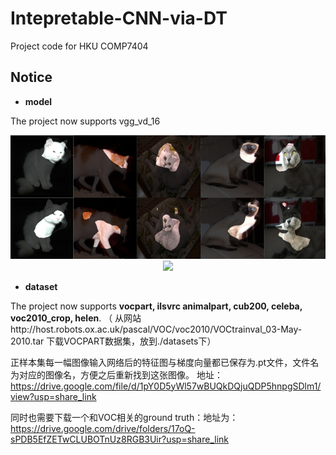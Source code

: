 # Intepretable-CNN-via-DT
Project code for HKU COMP7404

## Notice
- **model**

The project now supports vgg_vd_16
<div align=center><img src="https://raw.githubusercontent.com/ZO1DB3RG/COMP7404-Intepretable-CNN-via-DT/main/plot/Picture4.png"/></div>
<div align=center><img src="https://raw.githubusercontent.com/ZO1DB3RG/COMP7404-Intepretable-CNN-via-DT/main/plot/output1.png"/></div>



- **dataset**

The project now supports **vocpart, ilsvrc animalpart, cub200, 
                         celeba, voc2010_crop, helen**.
（
从网站http://host.robots.ox.ac.uk/pascal/VOC/voc2010/VOCtrainval_03-May-2010.tar
    下载VOCPART数据集，放到./datasets下）
    
    
正样本集每一幅图像输入网络后的特征图与梯度向量都已保存为.pt文件，文件名为对应的图像名，方便之后重新找到这张图像。
地址：https://drive.google.com/file/d/1pY0D5yWl57wBUQkDQjuQDP5hnpgSDlm1/view?usp=share_link

同时也需要下载一个和VOC相关的ground truth：地址为：https://drive.google.com/drive/folders/17oQ-sPDB5EfZETwCLUBOTnUz8RGB3Uir?usp=share_link
